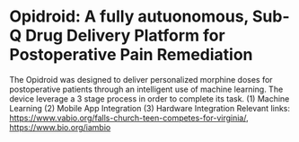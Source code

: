 # Opidroid: A fully autuonomous, Sub-Q Drug Delivery Platform for Postoperative Pain Remediation
The Opidroid was designed to deliver personalized morphine doses for postoperative patients through an intelligent use of machine learning. The device leverage a 3 stage process in order to complete its task.
(1) Machine Learning
(2) Mobile App Integration
(3) Hardware Integration
Relevant links: https://www.vabio.org/falls-church-teen-competes-for-virginia/, https://www.bio.org/iambio
